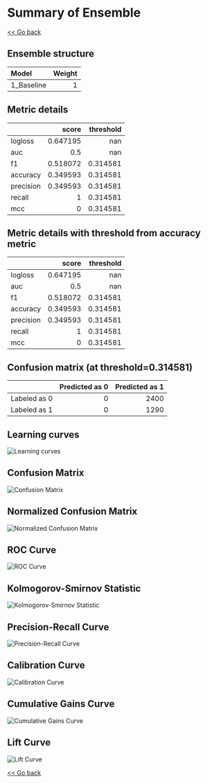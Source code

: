 # Summary of Ensemble

[<< Go back](../README.md)


## Ensemble structure
| Model      |   Weight |
|:-----------|---------:|
| 1_Baseline |        1 |

## Metric details
|           |    score |   threshold |
|:----------|---------:|------------:|
| logloss   | 0.647195 |  nan        |
| auc       | 0.5      |  nan        |
| f1        | 0.518072 |    0.314581 |
| accuracy  | 0.349593 |    0.314581 |
| precision | 0.349593 |    0.314581 |
| recall    | 1        |    0.314581 |
| mcc       | 0        |    0.314581 |


## Metric details with threshold from accuracy metric
|           |    score |   threshold |
|:----------|---------:|------------:|
| logloss   | 0.647195 |  nan        |
| auc       | 0.5      |  nan        |
| f1        | 0.518072 |    0.314581 |
| accuracy  | 0.349593 |    0.314581 |
| precision | 0.349593 |    0.314581 |
| recall    | 1        |    0.314581 |
| mcc       | 0        |    0.314581 |


## Confusion matrix (at threshold=0.314581)
|              |   Predicted as 0 |   Predicted as 1 |
|:-------------|-----------------:|-----------------:|
| Labeled as 0 |                0 |             2400 |
| Labeled as 1 |                0 |             1290 |

## Learning curves
![Learning curves](learning_curves.png)
## Confusion Matrix

![Confusion Matrix](confusion_matrix.png)


## Normalized Confusion Matrix

![Normalized Confusion Matrix](confusion_matrix_normalized.png)


## ROC Curve

![ROC Curve](roc_curve.png)


## Kolmogorov-Smirnov Statistic

![Kolmogorov-Smirnov Statistic](ks_statistic.png)


## Precision-Recall Curve

![Precision-Recall Curve](precision_recall_curve.png)


## Calibration Curve

![Calibration Curve](calibration_curve_curve.png)


## Cumulative Gains Curve

![Cumulative Gains Curve](cumulative_gains_curve.png)


## Lift Curve

![Lift Curve](lift_curve.png)



[<< Go back](../README.md)
